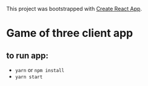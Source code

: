 This project was bootstrapped with [Create React App](https://github.com/facebook/create-react-app).

# Game of three client app

## to run app:

- `yarn` or `npm install`
- `yarn start`
